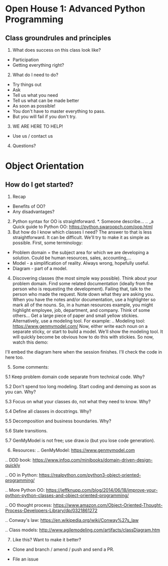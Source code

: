 Open House 1: Advanced Python Programming
=========================================

Class groundrules and principles
--------------------------------
1. What does success on this class look like?
* Participation
* Getting everything right?
2. What do I need to do?
* Try things out
* Ask
* Tell us what you need
* Tell us what can be made better
* As soon as possible!
* You don't have to master everything to pass.
* But you will fail if you don't try.
3. WE ARE HERE TO HELP!
* Use us / contact us
4. Questions?


Object Orientation
==================

How do I get started?
---------------------

1. Recap
* Benefits of OO?
* Any disadvantages?
2. Python syntax for OO is straightforward.
  *. Someone describe...
  .. _a Quick guide to Python OO: https://python.swaroopch.com/oop.html
3. But how do I know which classes I need?
The answer to that is less straightforward. It can be difficult. We'll try to make it as simple as possible.
First, some terminology:
* Problem domain = the subject area for which we are developing a solution. Could be human resources, sales, accounting,...
* Model - a simplification of reality. Always wrong, hopefully useful.
* Diagram - part of a model.
4. Discovering classes (the most simple way possible).
Think about your problem domain. Find some related documentation (ideally from the person who is requesting the development). Failing that, talk to the person who made the request. Note down what they are asking you.
When you have the notes and/or documentation, use a highlighter so mark all of the nouns. So, in a human resources example, you might highlight employee, job, department, and company. Think of some others...
Get a large piece of paper and small yellow stickies. Alternatively, use a modeling tool. For example:
.. Modeling tool: https://www.genmymodel.com/
Now, either write each noun on a separate sticky, or start to build a model. We'll show the modeling tool. It will quickly become be obvious how to do this with stickies.
So now, watch this demo:

I'll embed the diagram here when the session finishes. I'll check the code in here too.

5. Some comments:

5.1 Keep problem domain code separate from technical code. Why?

5.2 Don't spend too long modeling. Start coding and demoing as soon as you can. Why?

5.3 Focus on what your classes do, not what they need to know. Why?

5.4 Define all classes in docstrings. Why?

5.5 Decomposition and business boundaries. Why?

5.6 State transitions.

5.7 GenMyModel is not free; use draw.io (but you lose code generation).


6. Resources:
.. GenMyModel: https://www.genmymodel.com

.. DDD book: https://www.infoq.com/minibooks/domain-driven-design-quickly

.. OO in Python: https://realpython.com/python3-object-oriented-programming/

.. More Python OO: https://jeffknupp.com/blog/2014/06/18/improve-your-python-python-classes-and-object-oriented-programming/

.. OO thought process: https://www.amazon.com/Object-Oriented-Thought-Process-Developers-Library/dp/0321861272

.. Conway's law: https://en.wikipedia.org/wiki/Conway%27s_law

.. Class models: http://www.agilemodeling.com/artifacts/classDiagram.htm


7. Like this? Want to make it better?

* Clone and branch / amend / push and send a PR.

* File an issue